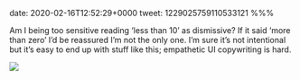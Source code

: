date: 2020-02-16T12:52:29+0000
tweet: 1229025759110533121
%%%

Am I being too sensitive reading ‘less than 10’ as dismissive? If it said ‘more than zero’ I’d be reassured I’m not the only one. I’m sure it’s not intentional but it’s easy to end up with stuff like this; empathetic UI copywriting is hard.

![](EQ5gaCRXUAAdGif.jpg)
